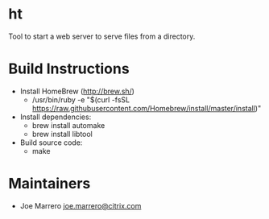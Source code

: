 ht
=====================
Tool to start a web server to serve files from a directory.

Build Instructions
=====================
* Install HomeBrew (http://brew.sh/)
    * /usr/bin/ruby -e "$(curl -fsSL https://raw.githubusercontent.com/Homebrew/install/master/install)"
* Install dependencies:
    * brew install automake
    * brew install libtool
* Build source code:
    * make

Maintainers
=====================
* Joe Marrero <joe.marrero@citrix.com>
